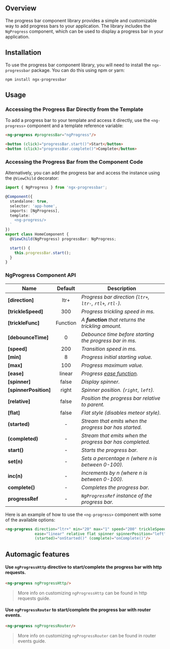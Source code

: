 ## Overview

The progress bar component library provides a simple and customizable way to add progress bars to your application. The library includes the `NgProgress` component, which can be used to display a progress bar in your application.

## Installation

To use the progress bar component library, you will need to install the `ngx-progressbar` package. You can do this using npm or yarn:

```
npm install ngx-progressbar
```

## Usage

### Accessing the Progress Bar Directly from the Template

To add a progress bar to your template and access it directly, use the `<ng-progress>` component and a template reference variable:

```html
<ng-progress #progressBar="ngProgress"/>

<button (click)="progressBar.start()">Start</button>
<button (click)="progressBar.complete()">Complete</button>
```

### Accessing the Progress Bar from the Component Code

Alternatively, you can add the progress bar and access the instance using the `@ViewChild` decorator:

```typescript
import { NgProgress } from 'ngx-progressbar';

@Component({
  standalone: true,
  selector: 'app-home',
  imports: [NgProgress],
  template: `
    <ng-progress/>
  `
})
export class HomeComponent {
  @ViewChild(NgProgress) progressBar: NgProgress;

  start() {
    this.progressBar.start();
  }
}
```

### NgProgress Component API

| Name                  | Default  | Description                                                |
|-----------------------|:--------:|------------------------------------------------------------|
| **[direction]**       |   ltr+   | *Progress bar direction (`ltr+`, `ltr-`, `rtl+`, `rtl-`).* |
| **[trickleSpeed]**    |   300    | *Progress trickling speed in ms.*                          |
| **[trickleFunc]**     | Function | *A **function** that returns the trickling amount.*        |
| **[debounceTime]**    |    0     | *Debounce time before starting the progress bar in ms.*    |
| **[speed]**           |   200    | *Transition speed in ms.*                                  |
| **[min]**             |    8     | *Progress initial starting value.*                         |
| **[max]**             |   100    | *Progress maximum value.*                                  |
| **[ease]**            |  linear  | *Progress [ease function](http://easings.net/).*           |
| **[spinner]**         |  false   | *Display spinner.*                                         |
| **[spinnerPosition]** |  right   | *Spinner position. (`right`, `left`).*                     |
| **[relative]**        |  false   | *Position the progress bar relative to parent.*            |
| **[flat]**            |  false   | *Flat style (disables meteor style).*                      |
| **(started)**         |    -     | *Stream that emits when the progress bar has started.*     |
| **(completed)**       |    -     | *Stream that emits when the progress bar has completed.*   |
| **start()**           |    -     | *Starts the progress bar.*                                 |
| **set(n)**            |    -     | *Sets a percentage n (where n is between 0-100).*          |
| **inc(n)**            |    -     | *Increments by n (where n is between 0-100).*              |
| **complete()**        |    -     | *Completes the progress bar.*                              |
| **progressRef**       |    -     | *`NgProgressRef` instance of the progress bar.*            |


Here is an example of how to use the `<ng-progress>` component with some of the available options:

```html
<ng-progress direction="ltr+" min="20" max="1" speed="200" trickleSpeed="300"
             ease="linear" relative flat spinner spinnerPosition="left"
             (started)="onStarted()" (complete)="onComplete()"/>
```

## Automagic features

#### Use `ngProgressHttp` directive to start/complete the progress bar with http requests.

```html
<ng-progress ngProgressHttp/>
```

 > More info on customizing `ngProgressHttp` can be found in http requests guide.

#### Use `ngProgressRouter` to start/complete the progress bar with router events.

```html
<ng-progress ngProgressRouter/>
```

> More info on customizing `ngProgressRouter` can be found in router events guide.
